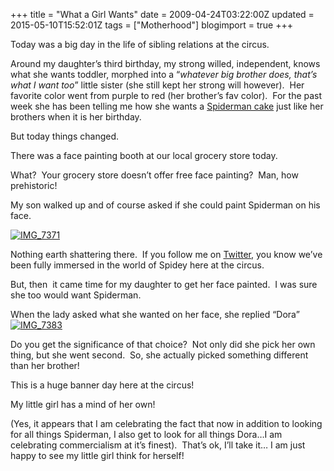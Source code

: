 +++
title = "What a Girl Wants"
date = 2009-04-24T03:22:00Z
updated = 2015-05-10T15:52:01Z
tags = ["Motherhood"]
blogimport = true 
+++

Today was a big day in the life of sibling relations at the circus.&#160; 

Around my daughter’s third birthday, my strong willed, independent, knows what she wants toddler, morphed into a “_whatever big brother does, that’s what I want too_” little sister (she still kept her strong will however).&#160; Her favorite color went from purple to red (her brother’s fav color).&#160; For the past&#160; week she has been telling me how she wants a [Spiderman cake](http://lifeatthecircus.com/2009/04/20/my-little-spidey/) just like her brothers when it is her birthday.

But today things changed.

There was a face painting booth at our local grocery store today.

What?&#160; Your grocery store doesn’t offer free face painting?&#160; Man, how prehistoric!&#160; 

My son walked up and of course asked if she could paint Spiderman on his face.

[![IMG_7371](https://latc.s3.amazonaws.com/wp-content/uploads/2009/04/img-7371-thumb.jpg "IMG_7371")](https://latc.s3.amazonaws.com/wp-content/uploads/2009/04/img-7371.jpg)

Nothing earth shattering there.&#160; If you follow me on [Twitter](http://twitter.com/lifeatthecircus), you know we’ve been fully immersed in the world of Spidey here at the circus.

But, then&#160; it came time for my daughter to get her face painted.&#160; I was sure she too would want Spiderman.

When the lady asked what she wanted on her face, she replied “Dora”[![IMG_7383](https://latc.s3.amazonaws.com/wp-content/uploads/2009/04/img-7383-thumb.jpg "IMG_7383")](https://latc.s3.amazonaws.com/wp-content/uploads/2009/04/img-7383.jpg)

Do you get the significance of that choice?&#160; Not only did she pick her own thing, but she went second.&#160; So, she actually picked something different than her brother!&#160; 

This is a huge banner day here at the circus!

My little girl has a mind of her own!

(Yes, it appears that I am celebrating the fact that now in addition to looking for all things Spiderman, I also get to look for all things Dora…I am celebrating commercialism at it’s finest).&#160; That’s ok, I’ll take it… I am just happy to see my little girl think for herself!
